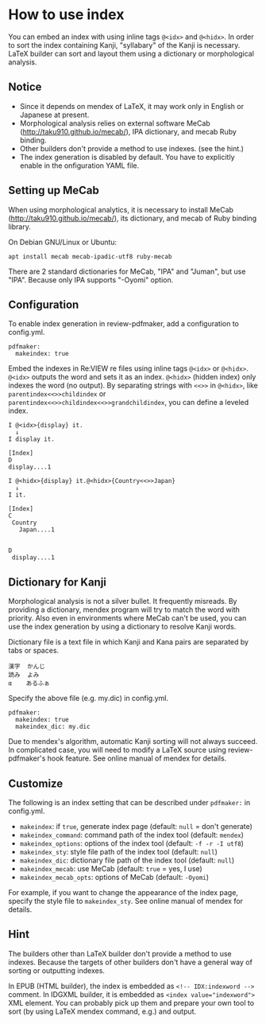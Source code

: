 # How to use index
You can embed an index with using inline tags `@<idx>` and `@<hidx>`. In order to sort the index containing Kanji, "syllabary" of the Kanji is necessary. LaTeX builder can sort and layout them using a dictionary or morphological analysis.

## Notice
* Since it depends on mendex of LaTeX, it may work only in English or Japanese at present.
* Morphological analysis relies on external software MeCab (http://taku910.github.io/mecab/), IPA dictionary, and mecab Ruby binding.
* Other builders don't provide a method to use indexes. (see the hint.)
* The index generation is disabled by default. You have to explicitly enable in the onfiguration YAML file.

## Setting up MeCab
When using morphological analytics, it is necessary to install MeCab (http://taku910.github.io/mecab/), its dictionary, and mecab of Ruby binding library.

On Debian GNU/Linux or Ubuntu:

```
apt install mecab mecab-ipadic-utf8 ruby-mecab
```

There are 2 standard dictionaries for MeCab, "IPA" and "Juman", but use "IPA". Because only IPA supports "-Oyomi" option.

## Configuration
To enable index generation in review-pdfmaker, add a configuration to config.yml.

```
pdfmaker:
  makeindex: true
```

Embed the indexes in Re:VIEW re files using inline tags `@<idx>` or `@<hidx>`.
`@<idx>` outputs the word and sets it as an index. `@<hidx>` (hidden index) only indexes the word (no output). By separating strings with `<<>>` in `@<hidx>`, like `parentindex<<>>childindex` or `parentindex<<>>childindex<<>>grandchildindex`, you can define a leveled index.

```
I @<idx>{display} it.
  ↓
I display it.

[Index]
D
display....1
```

```
I @<hidx>{display} it.@<hidx>{Country<<>>Japan}
  ↓
I it.

[Index]
C
 Country
   Japan....1


D
 display....1
```

## Dictionary for Kanji
Morphological analysis is not a silver bullet. It frequently misreads.
By providing a dictionary, mendex program will try to match the word with priority. Also even in environments where MeCab can't be used, you can use the index generation by using a dictionary to resolve Kanji words.

Dictionary file is a text file in which Kanji and Kana pairs are separated by tabs or spaces.

```
漢字  かんじ
読み  よみ
α    あるふぁ
```

Specify the above file (e.g. my.dic) in config.yml.

```
pdfmaker:
  makeindex: true
  makeindex_dic: my.dic
```

Due to mendex's algorithm, automatic Kanji sorting will not always succeed.
In complicated case, you will need to modify a LaTeX source using review-pdfmaker's hook feature. See online manual of mendex for details.

## Customize
The following is an index setting that can be described under `pdfmaker:` in config.yml.

* `makeindex`: if `true`, generate index page (default: `null` = don't generate)
* `makeindex_command`: command path of the index tool (default: `mendex`)
* `makeindex_options`: options of the index tool (default: `-f -r -I utf8`)
* `makeindex_sty`: style file path of the index tool (default: `null`)
* `makeindex_dic`: dictionary file path of the index tool (default: `null`)
* `makeindex_mecab`: use MeCab (default: `true` = yes, I use)
* `makeindex_mecab_opts`: options of MeCab (default: `-Oyomi`)

For example, if you want to change the appearance of the index page, specify the style file to `makeindex_sty`. See online manual of mendex for details.

## Hint
The builders other than LaTeX builder don't provide a method to use indexes. Because the targets of other builders don't have a general way of sorting or outputting indexes.

In EPUB (HTML builder), the index is embedded as `<!-- IDX:indexword -->` comment. In IDGXML builder, it is embedded as `<index value="indexword">` XML element.
You can probably pick up them and prepare your own tool to sort (by using LaTeX mendex command, e.g.) and output.
